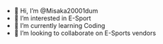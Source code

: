 - 👋 Hi, I’m @Misaka20001dum
- 👀 I’m interested in E-Sport
- 🌱 I’m currently learning Coding
- 💞️ I’m looking to collaborate on E-Sports vendors
